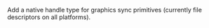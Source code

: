 Add a native handle type for graphics sync primitives (currently file descriptors on all platforms).
